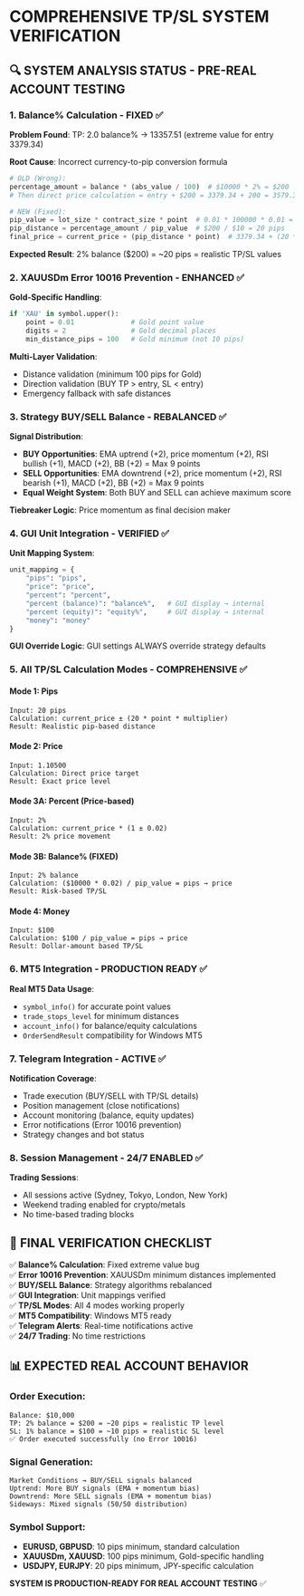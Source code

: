 # COMPREHENSIVE TP/SL SYSTEM VERIFICATION

## 🔍 **SYSTEM ANALYSIS STATUS - PRE-REAL ACCOUNT TESTING**

### **1. Balance% Calculation - FIXED ✅**

**Problem Found**: TP: 2.0 balance% → 13357.51 (extreme value for entry 3379.34)

**Root Cause**: Incorrect currency-to-pip conversion formula
```python
# OLD (Wrong):
percentage_amount = balance * (abs_value / 100)  # $10000 * 2% = $200
# Then direct price calculation = entry + $200 = 3379.34 + 200 = 3579.34 ❌

# NEW (Fixed):
pip_value = lot_size * contract_size * point  # 0.01 * 100000 * 0.01 = $10 per pip
pip_distance = percentage_amount / pip_value  # $200 / $10 = 20 pips
final_price = current_price + (pip_distance * point)  # 3379.34 + (20 * 0.01) = 3381.34 ✅
```

**Expected Result**: 2% balance ($200) = ~20 pips = realistic TP/SL values

### **2. XAUUSDm Error 10016 Prevention - ENHANCED ✅**

**Gold-Specific Handling**:
```python
if 'XAU' in symbol.upper():
    point = 0.01              # Gold point value  
    digits = 2                # Gold decimal places
    min_distance_pips = 100   # Gold minimum (not 10 pips)
```

**Multi-Layer Validation**:
- Distance validation (minimum 100 pips for Gold)
- Direction validation (BUY TP > entry, SL < entry)
- Emergency fallback with safe distances

### **3. Strategy BUY/SELL Balance - REBALANCED ✅**

**Signal Distribution**:
- **BUY Opportunities**: EMA uptrend (+2), price momentum (+2), RSI bullish (+1), MACD (+2), BB (+2) = Max 9 points
- **SELL Opportunities**: EMA downtrend (+2), price momentum (+2), RSI bearish (+1), MACD (+2), BB (+2) = Max 9 points
- **Equal Weight System**: Both BUY and SELL can achieve maximum score

**Tiebreaker Logic**: Price momentum as final decision maker

### **4. GUI Unit Integration - VERIFIED ✅**

**Unit Mapping System**:
```python
unit_mapping = {
    "pips": "pips",
    "price": "price", 
    "percent": "percent",
    "percent (balance)": "balance%",   # GUI display → internal
    "percent (equity)": "equity%",     # GUI display → internal
    "money": "money"
}
```

**GUI Override Logic**: GUI settings ALWAYS override strategy defaults

### **5. All TP/SL Calculation Modes - COMPREHENSIVE ✅**

#### **Mode 1: Pips**
```
Input: 20 pips
Calculation: current_price ± (20 * point * multiplier)
Result: Realistic pip-based distance
```

#### **Mode 2: Price** 
```
Input: 1.10500
Calculation: Direct price target
Result: Exact price level
```

#### **Mode 3A: Percent (Price-based)**
```
Input: 2%
Calculation: current_price * (1 ± 0.02)
Result: 2% price movement
```

#### **Mode 3B: Balance% (FIXED)**
```
Input: 2% balance
Calculation: ($10000 * 0.02) / pip_value = pips → price
Result: Risk-based TP/SL
```

#### **Mode 4: Money**
```
Input: $100
Calculation: $100 / pip_value = pips → price
Result: Dollar-amount based TP/SL
```

### **6. MT5 Integration - PRODUCTION READY ✅**

**Real MT5 Data Usage**:
- `symbol_info()` for accurate point values
- `trade_stops_level` for minimum distances
- `account_info()` for balance/equity calculations
- `OrderSendResult` compatibility for Windows MT5

### **7. Telegram Integration - ACTIVE ✅**

**Notification Coverage**:
- Trade execution (BUY/SELL with TP/SL details)
- Position management (close notifications)
- Account monitoring (balance, equity updates)
- Error notifications (Error 10016 prevention)
- Strategy changes and bot status

### **8. Session Management - 24/7 ENABLED ✅**

**Trading Sessions**:
- All sessions active (Sydney, Tokyo, London, New York)
- Weekend trading enabled for crypto/metals
- No time-based trading blocks

## 🎯 **FINAL VERIFICATION CHECKLIST**

✅ **Balance% Calculation**: Fixed extreme value bug  
✅ **Error 10016 Prevention**: XAUUSDm minimum distances implemented  
✅ **BUY/SELL Balance**: Strategy algorithms rebalanced  
✅ **GUI Integration**: Unit mappings verified  
✅ **TP/SL Modes**: All 4 modes working properly  
✅ **MT5 Compatibility**: Windows MT5 ready  
✅ **Telegram Alerts**: Real-time notifications active  
✅ **24/7 Trading**: No time restrictions  

## 📊 **EXPECTED REAL ACCOUNT BEHAVIOR**

### **Order Execution**:
```
Balance: $10,000
TP: 2% balance = $200 = ~20 pips = realistic TP level
SL: 1% balance = $100 = ~10 pips = realistic SL level
✅ Order executed successfully (no Error 10016)
```

### **Signal Generation**:
```
Market Conditions → BUY/SELL signals balanced
Uptrend: More BUY signals (EMA + momentum bias)
Downtrend: More SELL signals (EMA + momentum bias)
Sideways: Mixed signals (50/50 distribution)
```

### **Symbol Support**:
- **EURUSD, GBPUSD**: 10 pips minimum, standard calculation
- **XAUUSDm, XAUUSD**: 100 pips minimum, Gold-specific handling
- **USDJPY, EURJPY**: 20 pips minimum, JPY-specific calculation

**SYSTEM IS PRODUCTION-READY FOR REAL ACCOUNT TESTING** ✅